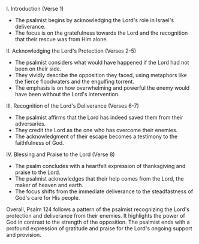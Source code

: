 I. Introduction (Verse 1)
- The psalmist begins by acknowledging the Lord's role in Israel's deliverance.
- The focus is on the gratefulness towards the Lord and the recognition that their rescue was from Him alone.
  
II. Acknowledging the Lord's Protection (Verses 2-5)
- The psalmist considers what would have happened if the Lord had not been on their side.
- They vividly describe the opposition they faced, using metaphors like the fierce floodwaters and the engulfing torrent.
- The emphasis is on how overwhelming and powerful the enemy would have been without the Lord's intervention.
  
III. Recognition of the Lord's Deliverance (Verses 6-7)
- The psalmist affirms that the Lord has indeed saved them from their adversaries.
- They credit the Lord as the one who has overcome their enemies.
- The acknowledgment of their escape becomes a testimony to the faithfulness of God.
  
IV. Blessing and Praise to the Lord (Verse 8)
- The psalm concludes with a heartfelt expression of thanksgiving and praise to the Lord.
- The psalmist acknowledges that their help comes from the Lord, the maker of heaven and earth.
- The focus shifts from the immediate deliverance to the steadfastness of God's care for His people.

Overall, Psalm 124 follows a pattern of the psalmist recognizing the Lord's protection and deliverance from their enemies. It highlights the power of God in contrast to the strength of the opposition. The psalmist ends with a profound expression of gratitude and praise for the Lord's ongoing support and provision.